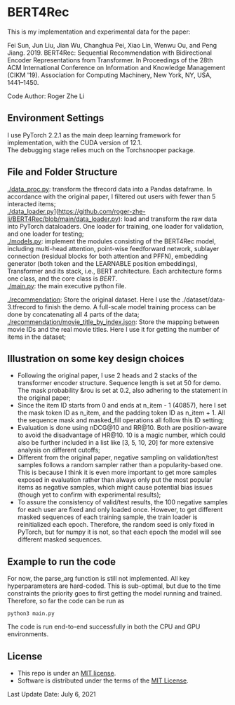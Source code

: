 # BERT4Rec

This is my implementation and experimental data for the paper:

Fei Sun, Jun Liu, Jian Wu, Changhua Pei, Xiao Lin, Wenwu Ou, and Peng Jiang. 2019. BERT4Rec: Sequential Recommendation with Bidirectional Encoder Representations from Transformer. In Proceedings of the 28th ACM International Conference on Information and Knowledge Management (CIKM '19). Association for Computing Machinery, New York, NY, USA, 1441–1450.

Code Author: Roger Zhe Li

## Environment Settings
I use PyTorch 2.2.1 as the main deep learning framework for implementation, with the CUDA version of 12.1. <br/>
The debugging stage relies much on the Torchsnooper package. <br/>


## File and Folder Structure

[./data_proc.py](https://github.com/roger-zhe-li/BERT4Rec/blob/main/data_proc.py): transform the tfrecord data into a Pandas dataframe. In accordance with the original paper, I filtered out users with fewer than 5 interacted items; <br/>
[./data_loader.py](https://github.com/roger-zhe-li/BERT4Rec/blob/main/data_loader.py)](https://github.com/roger-zhe-li/BERT4Rec/blob/main/data_loader.py): load and transform the raw data into PyTorch dataloaders. One loader for training, one loader for validation, and one loader for testing; <br/>
[./models.py](https://github.com/roger-zhe-li/BERT4Rec/blob/main/models.py): implement the modules consisting of the BERT4Rec model, including multi-head attention, point-wise feedforward network, sublayer connection (residual blocks for both attention and PFFN), embedding generator (both token and the LEARNABLE position embeddings), Transformer and its stack, i.e., BERT architecture. Each architecture forms one class, and the core class is *BERT*.   <br/>
[./main.py](https://github.com/roger-zhe-li/BERT4Rec/blob/main/main.py): the main executive python file. <br/>

[./recommendation](https://github.com/roger-zhe-li/BERT4Rec/tree/main/recommendation): Store the original dataset. Here I use the ./dataset/data-3.tfrecord to finish the demo. A full-scale model training process can be done by concatenating all 4 parts of the data; <br/>
[./recommendation/movie_title_by_index.json](https://github.com/roger-zhe-li/BERT4Rec/blob/main/recommendation/movie_title_by_index.json): Store the mapping between movie IDs and the real movie titles. Here I use it for getting the number of items in the dataset; <br/>


## Illustration on some key design choices
- Following the original paper, I use 2 heads and 2 stacks of the transformer encoder structure. Sequence length is set at 50 for demo. The mask probability &rou is set at 0.2, also adhering to the statement in the original paper;
- Since the item ID starts from 0 and ends at n_item - 1 (40857), here I set the mask token ID as n_item, and the padding token ID as n_item + 1. All the sequence mask and masked_fill operations all follow this ID setting;
- Evaluation is done using nDCG@10 and RR@10. Both are position-aware to avoid the disadvantage of HR@10. 10 is a magic number, which could also be further included in a list like \[3, 5, 10, 20\] for more extensive analysis on different cutoffs;
- Different from the original paper, negative sampling on validation/test samples follows a random sampler rather than a popularity-based one. This is because I think it is even more important to get more samples exposed in evaluation rather than always only put the most popular items as negative samples, which might cause potential bias issues (though yet to confirm with experimental results);
- To assure the consistency of valid/test results, the 100 negative samples for each user are fixed and only loaded once. However, to get different masked sequences of each training sample, the train loader is reinitialized each epoch. Therefore, the random seed is only fixed in PyTorch, but for numpy it is not, so that each epoch the model will see different masked sequences.


## Example to run the code
For now, the parse_arg function is still not implemented. All key hyperparameters are hard-coded. This is sub-optimal, but due to the time constraints the priority goes to first getting the model running and trained. Therefore, so far the code can be run as

```
python3 main.py
```
The code is run end-to-end successfully in both the CPU and GPU environments.

## License
* This repo is under an [MIT license]([https://creativecommons.org/licenses/by/4.0/](https://opensource.org/license/mit)).
* Software is distributed under the terms of the [MIT License](https://opensource.org/licenses/MIT).



Last Update Date: July 6, 2021
